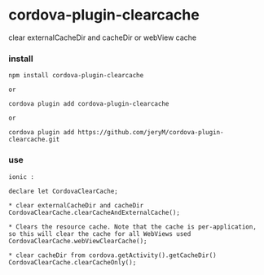 # cordova-plugin-clearcache
clear externalCacheDir and cacheDir or webView cache

### install

~~~
npm install cordova-plugin-clearcache

or

cordova plugin add cordova-plugin-clearcache

or
 
cordova plugin add https://github.com/jeryM/cordova-plugin-clearcache.git
~~~
### use
~~~
ionic :

declare let CordovaClearCache;

* clear externalCacheDir and cacheDir
CordovaClearCache.clearCacheAndExternalCache();

* Clears the resource cache. Note that the cache is per-application, so this will clear the cache for all WebViews used
CordovaClearCache.webViewClearCache();

* clear cacheDir from cordova.getActivity().getCacheDir()
CordovaClearCache.clearCacheOnly();
~~~

